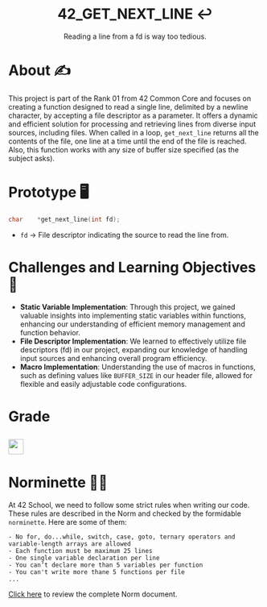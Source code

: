 <h1 align=center>
 42_GET_NEXT_LINE ↩️
</h1>
<div align=center>
 Reading a line from a fd is way too tedious.
</div>

# About ✍
This project is part of the Rank 01 from 42 Common Core and focuses on creating a function designed to read a single line, delimited by a newline character, by accepting a file descriptor as a parameter. It offers a dynamic and efficient solution for processing and retrieving lines from diverse input sources, including files. When called in a loop, `get_next_line` returns all the contents of the file, one line at a time until the end of the file is reached. Also, this function works with any size of buffer size specified (as the subject asks).

# Prototype 🖥️
```c
char	*get_next_line(int fd);
```
 - `fd` -> File descriptor indicating the source to read the line from.

# Challenges and Learning Objectives 🧠
 - **Static Variable Implementation**: Through this project, we gained valuable insights into implementing static variables within functions, enhancing our understanding of efficient memory management and function behavior.
 - **File Descriptor Implementation**: We learned to effectively utilize file descriptors (fd) in our project, expanding our knowledge of handling input sources and enhancing overall program efficiency.
 - **Macro Implementation**: Understanding the use of macros in functions, such as defining values like `BUFFER_SIZE` in our header file, allowed for flexible and easily adjustable code configurations.

# Grade  <p><img height="30px" src="https://img.shields.io/badge/-125%20%2F%20100-success" /></p>

# Norminette 💂🏻
At 42 School, we need to follow some strict rules when writing our code. These rules are described in the Norm and checked by the formidable `norminette`. Here are some of them:
```
- No for, do...while, switch, case, goto, ternary operators and variable-length arrays are allowed
- Each function must be maximum 25 lines
- One single variable declaration per line
- You can’t declare more than 5 variables per function
- You can't write more thane 5 functions per file
...
```
[Click here](https://github.com/42School/norminette/blob/master/pdf/en.norm.pdf) to review the complete Norm document.
